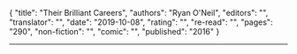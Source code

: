 {
"title": "Their Brilliant Careers",
"authors": "Ryan O'Neil",
"editors": "",
"translator": "",
"date": "2019-10-08",
"rating": "",
"re-read": "",
"pages": "290",
"non-fiction": "",
"comic": "",
"published": "2016"
}

---
